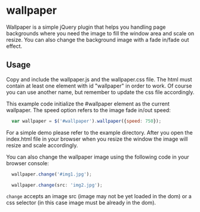 # wallpaper

Wallpaper is a simple jQuery plugin that helps you handling page backgrounds
where you need the image to fill the window area and scale on resize. You can
also change the background image with a fade in/fade out effect.


## Usage

Copy and include the wallpaper.js and the wallpaper.css file. The html must
contain at least one element with id "wallpaper" in order to work. Of course
you can use another name, but remember to update the css file accordingly.

This example code initialize  the #wallpaper element as the current wallpaper.
The speed option refers to the image fade in/out speed:

```javascript
  var wallpaper = $('#wallpaper').wallpaper({speed: 750});
```

For a simple demo please refer to the example directory. After you open the
index.html file in your browser when you resize the window the image will
resize and scale accordingly.

You can also change the wallpaper image using the following code in your
browser console:

```javascript
  wallpaper.change('#img1.jpg');
```

```javascript
  wallpaper.change(src: 'img2.jpg');
```

`change` accepts an image src (image may not be yet loaded in the dom) or a css
selector (in this case image must be already in the dom).


